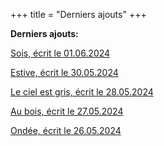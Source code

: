 +++
title = "Derniers ajouts"
+++

**Derniers ajouts:**

[Sois, écrit le 01.06.2024](./seasons/20_vingtieme_saison/sois/)

[Estive, écrit le 30.05.2024](./seasons/20_vingtieme_saison/estive/)

[Le ciel est gris, écrit le 28.05.2024](./seasons/20_vingtieme_saison/le_ciel_est_gris/)

[Au bois, écrit le 27.05.2024](./seasons/20_vingtieme_saison/au_bois/)

[Ondée, écrit le 26.05.2024](./seasons/20_vingtieme_saison/ondee/)
